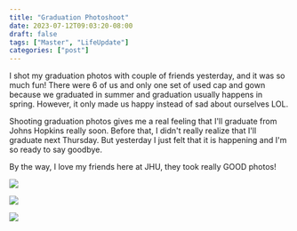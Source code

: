 ```yaml
---
title: "Graduation Photoshoot"
date: 2023-07-12T09:03:20-08:00
draft: false
tags: ["Master", "LifeUpdate"]
categories: ["post"]
---
```


I shot my graduation photos with couple of friends yesterday, and it was so much fun! There were 6 of us and only one set of used cap and gown because we graduated in summer and graduation usually happens in spring. However, it only made us happy instead of sad about ourselves LOL. 

Shooting graduation photos gives me a real feeling that I'll graduate from Johns Hopkins really soon. Before that, I didn't really realize that I'll graduate next Thursday. But yesterday I just felt that it is happening and I'm so ready to say goodbye. 

By the way, I love my friends here at JHU, they took really GOOD photos!


![][photo1]

[photo1]: images/1.jpg

![][photo2]

[photo2]: images/123.jpg


![][photo3]

[photo3]: images/3.jpg

